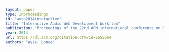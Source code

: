 ```yaml
---
layout: paper
type: inproceedings
id: "wyse2014interactive"
title: "Interactive Audio Web Development Workflow"
publication: "Proceedings of the 22nd ACM international conference on Multimedia"
year: 2014
url: https://dl.acm.org/citation.cfm?id=2655064
authors: "Wyse, Lonce"
---
```

